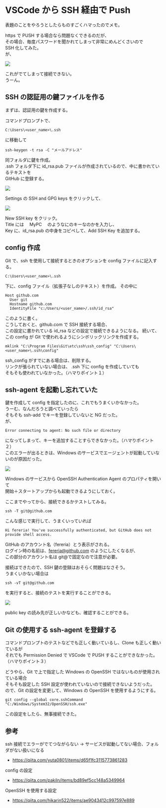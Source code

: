 # VSCode から SSH 経由で Push

表題のことをやろうとしたらものすごくハマったのでメモ。

https で PUSH する場合なら問題なくできるのだが、  
その場合、毎度パスワードを聞かれてしまって非常にめんどくさいので  
SSH 化してみた。  
が、

![](https://gyazo.com/327888c5a66c9cdf29d875b371999765.png)

これがでてしまって接続できない。  
うーん。

## SSH の認証用の鍵ファイルを作る

まずは、認証用の鍵を作成する。

コマンドプロンプトで、

```
C:\Users\<user_name>\.ssh
```

に移動して

```
ssh-keygen -t rsa -C "メールアドレス"
```

同フォルダに鍵を作成。  
.ssh フォルダ下に id_rsa.pub ファイルが作成されているので、中に書かれているテキストを  
GitHub に登録する。

![](https://gyazo.com/3707c47a264fdd849b627be403a40843.png)

Settings の SSH and GPG keys をクリックして、

![](https://gyazo.com/d610917d2c3a01fac42e790af97b97a7.png)

New SSH key をクリック。  
Title には　 MyPC 　のようなにのキーなのかを入力し、  
Key に、id_rsa.pub の中身をコピペして、Add SSH Key を追加する。

## config 作成

Git で、ssh を使用して接続するときのオプションを config ファイルに記入する。

```
C:\Users\<user_name>\.ssh
```

下に、config ファイル（拡張子なしのテキスト）を作成。
その中に

```
Host github.com
  User git
  Hostname github.com
  IdentityFile "c:/Users/<user_name>/.ssh/id_rsa"
```

このように書く。  
こうしておくと、github.com で SSH 接続する場合、  
この設定に書かれている id_rsa などの設定で接続できるようになる。
続いて、この config が Git で使われるようにシンボリックリンクを作成する。

```
mklink "C:\Program Files\Git\etc\ssh\ssh_config" "C:\Users\<user_name>\.ssh\config"
```

ssh_config がすでにある場合は、削除する。  
リンクが張られていない場合は、 .ssh 下に config を作成していても  
そもそも使われていなかった。（ハマりポイント１）

## ssh-agent を起動し忘れていた

鍵を作成して config を指定したのに、これでもうまくいかなかった。  
うーむ、なんだろうと調べていったら  
そもそも ssh-add でキーを登録していないと NG だった。  
が、

```
Error connecting to agent: No such file or directory
```

になってしまって、キーを追加することすらできなかった。（ハマりポイント２）  
このエラーが出るときは、Windows のサービスでエージェントが起動していないのが原因だった。

![](https://gyazo.com/d2bfa27ea8e6c065adbc2df15f74e820.png)

Windows のサービスから OpenSSH Authentication Agent のプロパティを開いて  
開始＋スタートアップからも起動できるようにしておく。

ここまでやってから、接続できるかテストしてみる。

```
ssh -T git@github.com
```

こんな感じで実行して、うまくいっていれば

```
Hi fereria! You've successfully authenticated, but GitHub does not provide shell access.
```

GitHub のアカウント名（fereria）とう表示がされる。  
ログイン時の名前は、fereria@github.com のようにしたくなるが、  
この部分のアカウント名は git@で固定なので注意が必要。

接続はできたので、SSH 鍵の登録はおそらく問題はなさそう。  
うまくいかない場合は

```
ssh -vT git@github.com
```

を実行すると、接続のテストを実行することができる。

![](https://gyazo.com/904444b478e9960f94afecc151f1cbb2.png)

public key の読み先が正しいかなども、確認することができる。

## Git の使用する ssh-agent を登録する

コマンドプロンプトのテストなどでも正しく動いているし、Clone も正しく動いているが  
それでも Permission Denied で VSCode で PUSH することができなかった。（ハマりポイント３）

どうやら、Git で上で指定した Windows の OpenSSH ではないものが使用されている場合  
そもそも設定した SSH 設定が使われていないので接続できないようだった。  
ので、Git の設定を変更して、Windows の OpenSSH を使用するようにする。

```
git config --global core.sshCommand "C:/Windows/System32/OpenSSH/ssh.exe"
```

この設定をしたら、無事接続できた。

## 参考

ssh 接続でエラーがでてつながらない -> サービスが起動してない場合、フォルダがない扱いになる

- https://qiita.com/yuta0801/items/d65f1fc3115773861283

config の設定

- https://qiita.com/pakiln/items/bd89ef5cc148a5349964

OpenSSH を使用する設定

- https://qiita.com/hikarin522/items/ae9043412c997597e889
